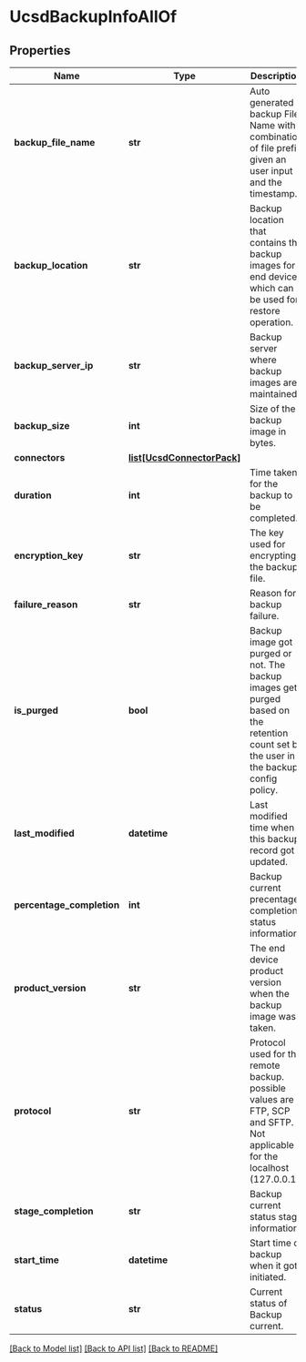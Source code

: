 # UcsdBackupInfoAllOf

## Properties
Name | Type | Description | Notes
------------ | ------------- | ------------- | -------------
**backup_file_name** | **str** | Auto generated backup File Name with combination of file prefix given an user input and the timestamp.   | [optional] [readonly] 
**backup_location** | **str** | Backup location that contains the backup images for end device which can be used for restore operation.   | [optional] [readonly] 
**backup_server_ip** | **str** | Backup server where backup images are maintained.   | [optional] [readonly] 
**backup_size** | **int** | Size of the backup image in bytes.   | [optional] [readonly] 
**connectors** | [**list[UcsdConnectorPack]**](UcsdConnectorPack.md) |  | [optional] 
**duration** | **int** | Time taken for the backup to be completed.   | [optional] [readonly] 
**encryption_key** | **str** | The key used for encrypting the backup file.   | [optional] 
**failure_reason** | **str** | Reason for backup failure.   | [optional] [readonly] 
**is_purged** | **bool** | Backup image got purged or not. The backup images get purged based on the retention count set by the user in the backup config policy.   | [optional] [readonly] 
**last_modified** | **datetime** | Last modified time when this backup record got updated.   | [optional] [readonly] 
**percentage_completion** | **int** | Backup current precentage completion status information.   | [optional] [readonly] 
**product_version** | **str** | The end device product version when the backup image was taken.   | [optional] 
**protocol** | **str** | Protocol used for the remote backup. possible values are FTP, SCP and SFTP. Not applicable for the localhost (127.0.0.1).   | [optional] [readonly] 
**stage_completion** | **str** | Backup current status stage information.   | [optional] [readonly] 
**start_time** | **datetime** | Start time of backup when it got initiated.   | [optional] [readonly] 
**status** | **str** | Current status of Backup current.    | [optional] [readonly] 

[[Back to Model list]](../README.md#documentation-for-models) [[Back to API list]](../README.md#documentation-for-api-endpoints) [[Back to README]](../README.md)


